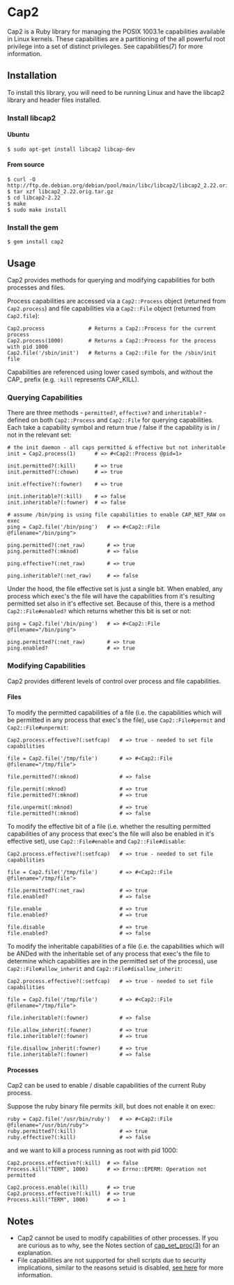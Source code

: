 Cap2
====

Cap2 is a Ruby library for managing the POSIX 1003.1e capabilities available in Linux kernels. These capabilities are a partitioning of the all powerful root privilege into a set of distinct privileges. See capabilities(7) for more information.

Installation
------------

To install this library, you will need to be running Linux and have the libcap2 library and header files installed.

### Install libcap2

#### Ubuntu

```
$ sudo apt-get install libcap2 libcap-dev
```

#### From source

```
$ curl -O http://ftp.de.debian.org/debian/pool/main/libc/libcap2/libcap2_2.22.orig.tar.gz
$ tar xzf libcap2_2.22.orig.tar.gz
$ cd libcap2-2.22
$ make
$ sudo make install
```

### Install the gem

```
$ gem install cap2
```

Usage
-----

Cap2 provides methods for querying and modifying capabilities for both processes and files.

Process capabilities are accessed via a `Cap2::Process` object (returned from `Cap2.process`) and file capabilities via a `Cap2::File` object (returned from `Cap2.file`):

```
Cap2.process              # Returns a Cap2::Process for the current process
Cap2.process(1000)        # Returns a Cap2::Process for the process with pid 1000
Cap2.file('/sbin/init')   # Returns a Cap2::File for the /sbin/init file
```

Capabilities are referenced using lower cased symbols, and without the CAP_ prefix (e.g. `:kill` represents CAP_KILL).

### Querying Capabilities

There are three methods - `permitted?`, `effective?` and `inheritable?` - defined on both `Cap2::Process` and `Cap2::File` for querying capabilities. Each take a capability symbol and return true / false if the capability is in / not in the relevant set:

```
# the init daemon - all caps permitted & effective but not inheritable
init = Cap2.process(1)      # => #<Cap2::Process @pid=1>

init.permitted?(:kill)      # => true
init.permitted?(:chown)     # => true

init.effective?(:fowner)    # => true

init.inheritable?(:kill)    # => false
init.inheritable?(:fowner)  # => false

# assume /bin/ping is using file capabilities to enable CAP_NET_RAW on exec
ping = Cap2.file('/bin/ping')   # => #<Cap2::File @filename="/bin/ping">

ping.permitted?(:net_raw)       # => true
ping.permitted?(:mknod)         # => false

ping.effective?(:net_raw)       # => true

ping.inheritable?(:net_raw)     # => false
```

Under the hood, the file effective set is just a single bit. When enabled, any process which exec's the file will have the capabilities from it's resulting permitted set also in it's effective set. Because of this, there is a method `Cap2::File#enabled?` which returns whether this bit is set or not:

```
ping = Cap2.file('/bin/ping')   # => #<Cap2::File @filename="/bin/ping">

ping.permitted?(:net_raw)       # => true
ping.enabled?                   # => true
```

### Modifying Capabilities

Cap2 provides different levels of control over process and file capabilities.

#### Files

To modify the permitted capabilities of a file (i.e. the capabilities which will be permitted in any process that exec's the file), use `Cap2::File#permit` and `Cap2::File#unpermit`:

```
Cap2.process.effective?(:setfcap)   # => true - needed to set file capabilities

file = Cap2.file('/tmp/file')       # => #<Cap2::File @filename="/tmp/file">

file.permitted?(:mknod)             # => false

file.permit(:mknod)                 # => true
file.permitted?(:mknod)             # => true

file.unpermit(:mknod)               # => true
file.permitted?(:mknod)             # => false
```

To modify the effective bit of a file (i.e. whether the resulting permitted capabilities of any process that exec's the file will also be enabled in it's effective set), use `Cap2::File#enable` and `Cap2::File#disable`:

```
Cap2.process.effective?(:setfcap)   # => true - needed to set file capabilities

file = Cap2.file('/tmp/file')       # => #<Cap2::File @filename="/tmp/file">

file.permitted?(:net_raw)           # => true
file.enabled?                       # => false

file.enable                         # => true
file.enabled?                       # => true

file.disable                        # => true
file.enabled?                       # => false
```

To modify the inheritable capabilities of a file (i.e. the capabilities which will be ANDed with the inheritable set of any process that exec's the file to determine which capabilities are in the permitted set of the process), use `Cap2::File#allow_inherit` and `Cap2::File#disallow_inherit`:

```
Cap2.process.effective?(:setfcap)   # => true - needed to set file capabilities

file = Cap2.file('/tmp/file')       # => #<Cap2::File @filename="/tmp/file">

file.inheritable?(:fowner)          # => false

file.allow_inherit(:fowner)         # => true
file.inheritable?(:fowner)          # => true

file.disallow_inherit(:fowner)      # => true
file.inheritable?(:fowner)          # => false
```

#### Processes

Cap2 can be used to enable / disable capabilities of the current Ruby process.

Suppose the ruby binary file permits :kill, but does not enable it on exec:

```
ruby = Cap2.file('/usr/bin/ruby')   # => #<Cap2::File @filename="/usr/bin/ruby">
ruby.permitted?(:kill)              # => true
ruby.effective?(:kill)              # => false
```

and we want to kill a process running as root with pid 1000:

```
Cap2.process.effective?(:kill)  # => false
Process.kill("TERM", 1000)      # => Errno::EPERM: Operation not permitted

Cap2.process.enable(:kill)      # => true
Cap2.process.effective?(:kill)  # => true
Process.kill("TERM", 1000)      # => 1
```

Notes
-----

* Cap2 cannot be used to modify capabilities of other processes. If you are curious as to why, see the Notes section of [cap_set_proc(3)](http://linux.die.net/man/3/cap_set_proc) for an explanation.
* File capabilities are not supported for shell scripts due to security implications, similar to the reasons setuid is disabled, [see here](http://unix.stackexchange.com/questions/364/allow-setuid-on-shell-scripts#answer-2910) for more information.

